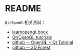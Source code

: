 # README #

`Qt/OpenGL`相关资料：

* [learnopengl_book](/doc/learnopengl_book.pdf)
* [Qt/OpenGL tutorials](/doc/OpenGLTutorial.pdf)
* [github -- OpenGL + Qt Tutorial](https://github.com/ghorwin/OpenGLWithQt-Tutorial/tree/master)
* [github -- 3D Forest](https://github.com/VUKOZ-OEL/3d-forest/tree/main)

